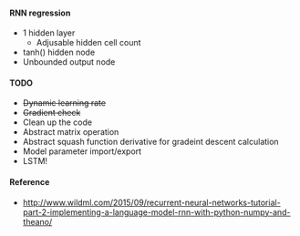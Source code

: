 #### RNN regression
* 1 hidden layer
    * Adjusable hidden cell count
* tanh() hidden node
* Unbounded output node

#### TODO
* ~~Dynamic learning rate~~
* ~~Gradient check~~
* Clean up the code
* Abstract matrix operation
* Abstract squash function derivative for gradeint descent calculation
* Model parameter import/export
* LSTM!

#### Reference
* http://www.wildml.com/2015/09/recurrent-neural-networks-tutorial-part-2-implementing-a-language-model-rnn-with-python-numpy-and-theano/
